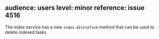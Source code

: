 audience: users
level: minor
reference: issue 4516
---
The index service has a new `index.deleteTask` method that can be used to delete indexed tasks.
